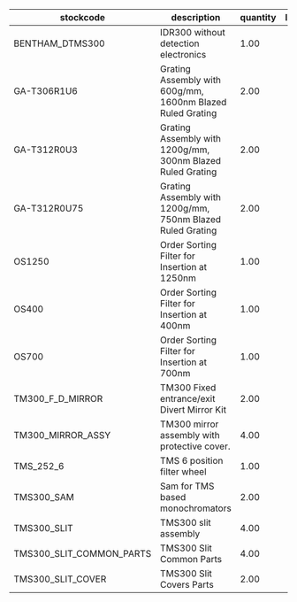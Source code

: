 |stockcode|description|quantity|location|
|---------|-----------|--------|--------|
|BENTHAM_DTMS300|IDR300 without detection electronics|1.00||
|GA-T306R1U6|Grating Assembly with 600g/mm, 1600nm Blazed Ruled Grating|2.00||
|GA-T312R0U3|Grating Assembly with 1200g/mm, 300nm Blazed Ruled Grating|2.00||
|GA-T312R0U75|Grating Assembly with 1200g/mm, 750nm Blazed Ruled Grating|2.00||
|OS1250|Order Sorting Filter for Insertion at 1250nm|1.00||
|OS400|Order Sorting Filter for Insertion at 400nm|1.00||
|OS700|Order Sorting Filter for Insertion at 700nm|1.00||
|TM300_F_D_MIRROR|TM300 Fixed entrance/exit Divert Mirror Kit|2.00||
|TM300_MIRROR_ASSY|TM300 mirror assembly with protective cover.|4.00||
|TMS_252_6|TMS 6 position filter wheel|1.00||
|TMS300_SAM|Sam for TMS  based monochromators|2.00||
|TMS300_SLIT|TMS300 slit assembly|4.00||
|TMS300_SLIT_COMMON_PARTS|TMS300 Slit Common Parts|4.00||
|TMS300_SLIT_COVER|TMS300 Slit Covers Parts|2.00||
